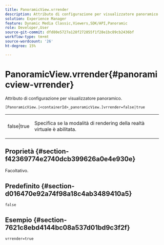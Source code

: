 ```yaml
---
title: PanoramicView.vrrender
description: Attributo di configurazione per visualizzatore panoramico.
solution: Experience Manager
feature: Dynamic Media Classic,Viewers,SDK/API,Panoramic
role: Developer,User
source-git-commit: dfd80e5727a128f272855f1f28e1bc89cb2436bf
workflow-type: tm+mt
source-wordcount: '26'
ht-degree: 15%

---
```


# PanoramicView.vrrender{#panoramicview-vrrender}

Attributo di configurazione per visualizzatore panoramico.

`[PanoramicView.|<containerId>_panoramicView.]vrrender=false|true`

<table id="table_pan6483932C2482CA9794DDD7313FD7C"> 
 <tbody> 
  <tr> 
   <td colname="col1"> <p> <span class="codeph"> false|true</span> </p> </td> 
   <td colname="col2"> <p> Specifica se la modalità di rendering della realtà virtuale è abilitata.</p> </td> 
  </tr> 
 </tbody> 
</table>

## Proprietà {#section-f42369774e2740dcb399626a0e4e930e}

Facoltativo.


## Predefinito {#section-d016470e92a74f98a18c4ab3489410a5}

`false`

## Esempio {#section-7621c8ebd4144bc08a537d01bd9c3f2f}

```
vrrender=true
```
